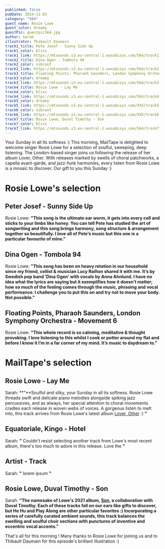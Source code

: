 ```yaml
---
published: false
pubDate: 2024-11-03
category: "564"
guest_name: Rosie Lowe
guest_color: dreamy
guestPic: guestpic564.jpg
author: Sarah
illustrator: Thibault Daumain
track1_title: Pete Josef - Sunny Side Up
track1_color: bliss
track1_link: https://mtsounds.s3.eu-central-1.wasabisys.com/564/track1.mp3
track2_title: Dina Ogen - Tombola 94
track2_color: vibrant
track2_link: https://mtsounds.s3.eu-central-1.wasabisys.com/564/track2.mp3
track3_title: Floating Points, Pharaoh Saunders, London Symphony Orchestra - Movement 6
track3_color: dreamy
track3_link: https://mtsounds.s3.eu-central-1.wasabisys.com/564/track3.mp3
track4_title: Rosie Lowe - Lay Me
track4_color: bliss
track4_link: https://mtsounds.s3.eu-central-1.wasabisys.com/564/track4.mp3
track5_color: dreamy
track5_link: https://mtsounds.s3.eu-central-1.wasabisys.com/XXX/track5.mp3
track6_color: vibrant
track6_link: https://mtsounds.s3.eu-central-1.wasabisys.com/XXX/track6.mp3
track7_title: Rosie Lowe, Duval Timothy - Son
track7_color: bliss
track7_link: https://mtsounds.s3.eu-central-1.wasabisys.com/564/track7.mp3
---
```

Your Sunday in all its softness :) This morning, MailTape is delighted to welcome singer Rosie Lowe for a selection of soulful, sweeping, deep listening. The London-based singer joins us following the release of her album Lover, Other. With releases marked by swells of choral patchworks, a capella avant-garde, and jazz-funk harmonies, every listen from Rosie Lowe is a mosaic to discover. Our gift to you this Sunday :) 

# Rosie Lowe's selection

## Peter Josef - Sunny Side Up

Rosie Lowe: **"**This song is the ultimate ear worm, it gets into every cell and sticks to your limbs like honey. You can tell Pete has studied the art of songwriting and this song brings harmony, song structure & arrangement together so beautifully. I love all of Pete’s music but this one is a particular favourite of mine.**"** 

## Dina Ogen - Tombola 94

Rosie Lowe: **"**This song has been on heavy rotation in our household since my friend, cellist & musician Lucy Railton shared it with me. It’s by Swedish pop band ‘Dina Ogen’ with vocals by Anna Ahnlund. I have no idea what the lyrics are saying but it exemplifies how it doesn’t matter; how so much of the feeling comes through the music, phrasing and vocal performance. I challenge you to put this on and try not to move your body. Not possible.**"** 

## Floating Points, Pharaoh Saunders, London Symphony Orchestra - Movement 6

Rosie Lowe: **"**This whole record is so calming, meditative & thought provoking. I love listening to this whilst I cook or potter around my flat and before I know it I’m in a far corner of my mind. It’s music to daydream to.**"** 

# MailTape's selection

## Rosie Lowe - Lay Me

Sarah: **"**Soulful and silky, your Sunday in all its softness. Rosie Lowe threads swift and delicate piano melodies alongside spiking jazz percussives, and as always, her special attention to choral movements cradles each release in woven webs of voices. A gorgeous listen to melt into, this track arrives from Rosie Lowe's latest album [Lover, Other](https://rosielowe.bandcamp.com/album/lover-other) :) **"**

## Equatoriale, Kingo - Hotel

Sarah: **"** Couldn't resist selecting another track from Lowe's most recent album, there's too much to adore in this release. Love the   **"** 

## Artist - Track

Sarah: **"** lorem ipsum **"** 

## Rosie Lowe, Duval Timothy - Son

Sarah: **"**The namesake of Lowe's 2021 album, [Son](https://rosielowe.bandcamp.com/album/son), a collaboration with Duval Timothy. Each of these tracks fall on our ears like gifts to discover, but He Hu and Play Along are other particular favorites :) Incorporating a series of carefully curated ambient sounds, this track balances the swelling and soulful choir sections with punctures of inventive and eccentric vocal accents.**"** 

That's all for this morning ! Many thanks to Rosie Lowe for joining us and to Thibault Daumain for this episode's brilliant illustration :)
